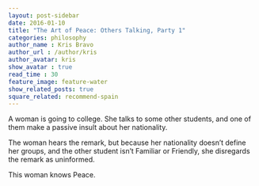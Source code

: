 ```yaml
---
layout: post-sidebar
date: 2016-01-10
title: "The Art of Peace: Others Talking, Party 1"
categories: philosophy
author_name : Kris Bravo
author_url : /author/kris
author_avatar: kris
show_avatar : true
read_time : 30
feature_image: feature-water
show_related_posts: true
square_related: recommend-spain
---
```


A woman is going to college. She talks to some other students, and one of them make a passive insult about her nationality.

The woman hears the remark, but because her nationality doesn’t define her groups, and the other student isn’t Familiar or Friendly, she disregards the remark as uninformed.

This woman knows Peace.
